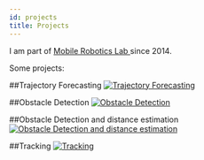 ```yaml
---
id: projects
title: Projects
---
```


I am part of [Mobile Robotics Lab ](http://lrm.icmc.usp.br/) since 2014.

Some projects:

##Trajectory Forecasting
[![Trajectory Forecasting](http://img.youtube.com/vi/PK25doNaU8s/0.jpg)](https://www.youtube.com/watch?v=PK25doNaU8s)

##Obstacle Detection
[![Obstacle Detection](http://img.youtube.com/vi/ejrSRH6OZcI/0.jpg)](
https://www.youtube.com/watch?v=ejrSRH6OZcI)

##Obstacle Detection and distance estimation
[![Obstacle Detection and distance estimation](http://img.youtube.com/vi/kLLHo0ilDhg/0.jpg)](
https://www.youtube.com/watch?v=kLLHo0ilDhg)

##Tracking
[![Tracking](http://img.youtube.com/vi/WlnrENeyPAA/0.jpg)](
https://www.youtube.com/watch?v=WlnrENeyPAA)

